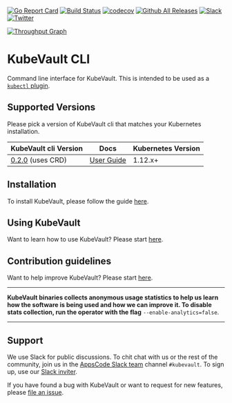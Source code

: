 [![Go Report Card](https://goreportcard.com/badge/github.com/kubevault/cli)](https://goreportcard.com/report/github.com/kubevault/cli)
[![Build Status](https://travis-ci.org/kubevault/cli.svg?branch=master)](https://travis-ci.org/kubevault/cli)
[![codecov](https://codecov.io/gh/kubevault/cli/branch/master/graph/badge.svg)](https://codecov.io/gh/kubevault/cli)
[![Github All Releases](https://img.shields.io/github/downloads/kubevault/cli/total.svg)](https://github.com/kubevault/cli/releases)
[![Slack](https://slack.appscode.com/badge.svg)](https://slack.appscode.com)
[![Twitter](https://img.shields.io/twitter/follow/kubevault.svg?style=social&logo=twitter&label=Follow)](https://twitter.com/intent/follow?screen_name=KubeVault)

[![Throughput Graph](https://graphs.waffle.io/kubevault/project/throughput.svg)](https://waffle.io/kubevault/project/metrics/throughput)

# KubeVault CLI

Command line interface for KubeVault. This is intended to be used as a [`kubectl` plugin](https://kubernetes.io/docs/tasks/extend-kubectl/kubectl-plugins/).

## Supported Versions

Please pick a version of KubeVault cli that matches your Kubernetes installation.

| KubeVault cli Version                                                    | Docs                                                           | Kubernetes Version |
|--------------------------------------------------------------------------|----------------------------------------------------------------|--------------------|
| [0.2.0](https://github.com/kubevault/cli/releases/tag/0.2.0) (uses CRD)  | [User Guide](https://github.com/kubevault/docs/tree/0.2.0)       | 1.12.x+            |

## Installation

To install KubeVault, please follow the guide [here](https://github.com/kubevault/docs/blob/master/docs/setup/README.md).

## Using KubeVault

Want to learn how to use KubeVault? Please start [here](https://github.com/kubevault/docs/blob/master/docs/guides/README.md).

## Contribution guidelines

Want to help improve KubeVault? Please start [here](https://github.com/kubevault/docs/blob/master/docs/CONTRIBUTING.md).

---

**KubeVault binaries collects anonymous usage statistics to help us learn how the software is being used and how we can improve it. To disable stats collection, run the operator with the flag** `--enable-analytics=false`.

---

## Support

We use Slack for public discussions. To chit chat with us or the rest of the community, join us in the [AppsCode Slack team](https://appscode.slack.com/messages/kubevault/) channel `#kubevault`. To sign up, use our [Slack inviter](https://slack.appscode.com/).

If you have found a bug with KubeVault or want to request for new features, please [file an issue](https://github.com/kubevault/project/issues/new).
